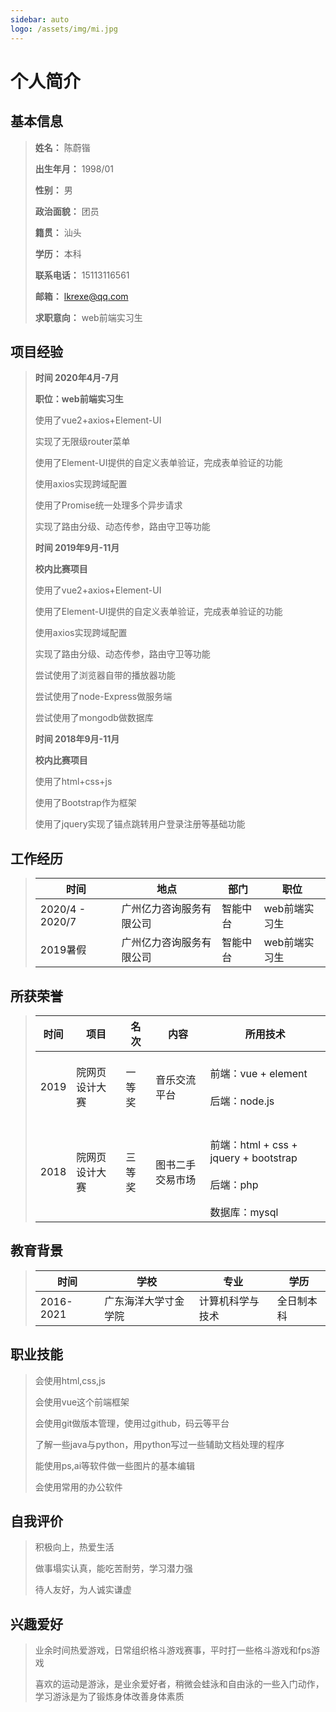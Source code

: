 ```yaml
---
sidebar: auto
logo: /assets/img/mi.jpg
---
```


# 个人简介



## 基本信息

> **姓名：** 陈蔚锴  
>
> **出生年月：** 1998/01      
>
> **性别：** 男  
>
> **政治面貌：** 团员       
>
> **籍贯：** 汕头    
>
> **学历：** 本科  
>
> **联系电话：** 15113116561    
>
> **邮箱：** lkrexe@qq.com
>
> **求职意向：** web前端实习生

## 项目经验
> **时间 2020年4月-7月** 
>
> **职位：web前端实习生** 
>
> 使用了vue2+axios+Element-UI 
>
> 实现了无限级router菜单 
>
> 使用了Element-UI提供的自定义表单验证，完成表单验证的功能 
>
> 使用axios实现跨域配置 
>
> 使用了Promise统一处理多个异步请求 
>
> 实现了路由分级、动态传参，路由守卫等功能 
>
>
> **时间 2019年9月-11月** 
>
> **校内比赛项目** 
>
> 使用了vue2+axios+Element-UI 
>
> 使用了Element-UI提供的自定义表单验证，完成表单验证的功能 
>
> 使用axios实现跨域配置 
>
> 实现了路由分级、动态传参，路由守卫等功能 
>
> 尝试使用了浏览器自带的播放器功能 
>
> 尝试使用了node-Express做服务端 
>
> 尝试使用了mongodb做数据库 
>
>
> **时间 2018年9月-11月** 
>
> **校内比赛项目** 
>
> 使用了html+css+js 
>
> 使用了Bootstrap作为框架 
> 
> 使用了jquery实现了锚点跳转用户登录注册等基础功能 
>
## 工作经历 

> | 时间              | 地点                     | 部门     | 职位              |
> | ----------------- | ------------------------ | -------- | ---------------- |
> | 2020/4 - 2020/7   | 广州亿力咨询服务有限公司 | 智能中台 | web前端实习生 |
> | 2019暑假          | 广州亿力咨询服务有限公司 | 智能中台 | web前端实习生     |




## 所获荣誉

> | 时间 | 项目           | 名次   | 内容             | 所用技术                                                     |
> | ---- | -------------- | ------ | ---------------- | ------------------------------------------------------------ |
> | 2019 | 院网页设计大赛 | 一等奖 | 音乐交流平台     | <br />前端：vue + element<br /><br />后端：node.js<br /><br />|
> | 2018 | 院网页设计大赛 | 三等奖 | 图书二手交易市场 | <br />前端：html + css + jquery + bootstrap<br /><br />后端：php<br /><br />数据库：mysql |


## 教育背景

> | 时间      | 学校                 | 专业             | 学历       |
> | --------- | -------------------- | ---------------- | ---------- |
> | 2016-2021 | 广东海洋大学寸金学院 | 计算机科学与技术 | 全日制本科 |



## 职业技能

> 会使用html,css,js
>
> 会使用vue这个前端框架
>
> 会使用git做版本管理，使用过github，码云等平台
>
> 了解一些java与python，用python写过一些辅助文档处理的程序
>
> 能使用ps,ai等软件做一些图片的基本编辑
>
> 会使用常用的办公软件

##  自我评价

> 积极向上，热爱生活
>
> 做事塌实认真，能吃苦耐劳，学习潜力强
>
> 待人友好，为人诚实谦虚

## 兴趣爱好

>业余时间热爱游戏，日常组织格斗游戏赛事，平时打一些格斗游戏和fps游戏
>
>喜欢的运动是游泳，是业余爱好者，稍微会蛙泳和自由泳的一些入门动作，学习游泳是为了锻炼身体改善身体素质

